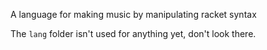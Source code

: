 A language for making music by manipulating racket syntax

The `lang` folder isn't used for anything yet, don't look there.
